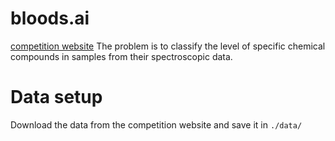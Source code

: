 # bloods.ai
[competition website](https://zindi.africa/competitions/bloodsai-blood-spectroscopy-classification-challenge)
The problem is to classify the level of specific chemical compounds in samples from their spectroscopic data.

# Data setup 
Download the data  from the competition website and save it in `./data/` 

